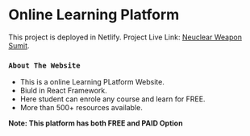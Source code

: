# Online Learning Platform 

This project is deployed in Netlify.
Project Live Link: [Neuclear Weapon Sumit](https://online-learning-react-aumlan.netlify.app/).

### `About The Website`

- This is a online Learning PLatform Website.
- Biuld in React Framework.
- Here student can enrole any course and learn for FREE.
- More than 500+ resources available.

**Note: This platform has both FREE and PAID Option**
